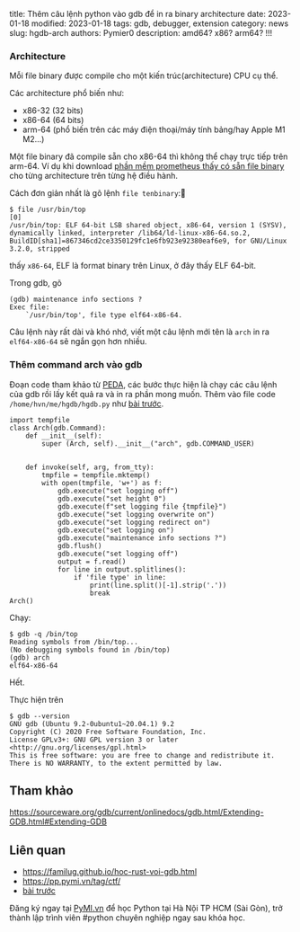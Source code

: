title: Thêm câu lệnh python vào gdb để in ra binary architecture
date: 2023-01-18
modified: 2023-01-18
tags: gdb, debugger, extension
category: news
slug: hgdb-arch
authors: Pymier0
description: amd64? x86? arm64? !!!

### Architecture
Mỗi file binary được compile cho một kiến trúc(architecture) CPU cụ thể.

Các architecture phổ biến như:

- x86-32 (32 bits)
- x86-64 (64 bits)
- arm-64 (phổ biến trên các máy điện thoại/máy tính bảng/hay Apple M1 M2...)

Một file binary đã compile sẵn cho x86-64 thì không thể chạy trực tiếp trên arm-64.
Ví dụ khi download [phần mềm prometheus thấy có sẵn file binary](https://github.com/prometheus/prometheus/releases/tag/v2.41.0) cho từng architecture trên từng hệ điều hành.

Cách đơn giản nhất là gõ lệnh `file tenbinary`:

```
$ file /usr/bin/top                                                                           [0]
/usr/bin/top: ELF 64-bit LSB shared object, x86-64, version 1 (SYSV), dynamically linked, interpreter /lib64/ld-linux-x86-64.so.2, BuildID[sha1]=867346cd2ce3350129fc1e6fb923e92380eaf6e9, for GNU/Linux 3.2.0, stripped
```

thấy `x86-64`, ELF là format binary trên Linux, ở đây thấy ELF 64-bit.

Trong gdb, gõ

```
(gdb) maintenance info sections ?
Exec file:
    `/usr/bin/top', file type elf64-x86-64.
```

Câu lệnh này rất dài và khó nhớ, viết một câu lệnh mới tên là `arch` in ra `elf64-x86-64` sẽ ngắn gọn hơn nhiều.

### Thêm command arch vào gdb
Đoạn code tham khảo từ [PEDA](https://github.com/longld/peda), các bước thực hiện là chạy các câu lệnh của gdb
rồi lấy kết quả ra và in ra phần mong muốn. Thêm vào file code `/home/hvn/me/hgdb/hgdb.py` như [bài trước]({filename}/hgdb.md).


```
import tempfile
class Arch(gdb.Command):
    def __init__(self):
        super (Arch, self).__init__("arch", gdb.COMMAND_USER)


    def invoke(self, arg, from_tty):
        tmpfile = tempfile.mktemp()
        with open(tmpfile, 'w+') as f:
            gdb.execute("set logging off")
            gdb.execute("set height 0")
            gdb.execute(f"set logging file {tmpfile}")
            gdb.execute("set logging overwrite on")
            gdb.execute("set logging redirect on")
            gdb.execute("set logging on")
            gdb.execute("maintenance info sections ?")
            gdb.flush()
            gdb.execute("set logging off")
            output = f.read()
            for line in output.splitlines():
                if 'file type' in line:
                    print(line.split()[-1].strip('.'))
                    break
Arch()
```

Chạy:

```
$ gdb -q /bin/top
Reading symbols from /bin/top...
(No debugging symbols found in /bin/top)
(gdb) arch
elf64-x86-64
```

Hết.

Thực hiện trên

```
$ gdb --version
GNU gdb (Ubuntu 9.2-0ubuntu1~20.04.1) 9.2
Copyright (C) 2020 Free Software Foundation, Inc.
License GPLv3+: GNU GPL version 3 or later <http://gnu.org/licenses/gpl.html>
This is free software: you are free to change and redistribute it.
There is NO WARRANTY, to the extent permitted by law.
```

## Tham khảo
<https://sourceware.org/gdb/current/onlinedocs/gdb.html/Extending-GDB.html#Extending-GDB>

## Liên quan
- <https://familug.github.io/hoc-rust-voi-gdb.html>
- <https://pp.pymi.vn/tag/ctf/>
- [bài trước]({filename}/hgdb.md)

Đăng ký ngay tại [PyMI.vn](https://pymi.vn) để học Python tại Hà Nội TP HCM (Sài Gòn),
trở thành lập trình viên #python chuyên nghiệp ngay sau khóa học.
